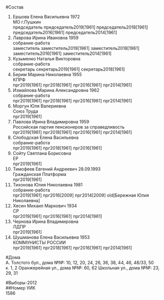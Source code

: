 #Состав  
1. Ершова Елена Васильевна 1972  
    МО г.Пушкин  
    председатель председатель2019[1961] председатель2018[1961] председатель2016[1961] председатель2014[1961]  
2. Лаврова Ирина Ивановна 1959  
    собрание-работа  
    заместитель заместитель2019[1961] заместитель2018[1961] заместитель2016[1961] заместитель2014[1961]  
3. Кузьменко Наталья Викторовна  
    собрание-работа  
    секретарь секретарь2019[1961] секретарь2018[1961]  
4. Берим Марина Николаевна 1955  
    КПРФ  
    прг2019[1961] прг2018[1961] прг2016[1961] прг2014[1961]  
5. Измайлова Марина Александровна 1962  
    собрание-работа  
    прг2019[1961] прг2018[1961] прг2016[1961] прг2014[1961]  
6. Моргун Юля Валериевна  
    Союз Труда  
    прг2019[1961]  
7. Павлова Ирина Владимировна 1959  
    Российская партия пенсионеров за справедливость  
    прг2019[1961] прг2018[1961] прг2016[1961] прг2014[1961]  
8. Слободская Елена Васильевна  
    собрание-работа  
    прг2019[1961] прг2018[1961] прг2016[1961]  
9. Сойту Светлана Борисовна  
    ЕР  
    прг2019[1961]  
10. Тимофеев Евгений Андреевич 28.09.1993  
    Гражданская Платформа  
    прг2019[1961]  
11. Тихонова Юлия Николаевна 1981  
    собрание-работа  
    прг2019[1961] прг2016[2009] прг2014[2009] old[Бережная Юлия Николаевна]  
12. Хесин Михаил Маркович 1934  
    СР  
    прг2019[1961] прг2016[1961] прг2014[1961]  
13. Чернова Ирина Владимировна  
    ЛДПР  
    прг2019[1961]  
14. Шушманова Елена Васильевна 1953  
    КОММУНИСТЫ РОССИИ  
    прг2019[1961] прг2018[1961] прг2016[1961] прг2014[1961]  
  
#Дома  
А. Толстого бул., дома №№: 10, 12, 20, 24, 26, 36, 38, 44, 46, 48/33, 50 к. 1, 2 Оранжерейная ул., дома №№: 60, 62 Школьная ул., дома №№: 23, 29, 31  
  
#Выборы-2012  
##Номер УИК  
1586  
